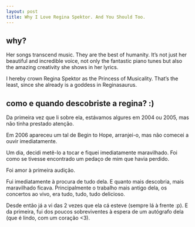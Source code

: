 ```yaml
---
layout: post
title: Why I Love Regina Spektor. And You Should Too.
---
```


## why?

Her songs transcend music. They are the best of humanity. It’s not just her beautiful and incredible voice, not only the fantastic piano tunes but also the amazing creativity she shows in her lyrics.

I hereby crown Regina Spektor as the Princess of Musicality. That’s the least, since she already is a goddess in Reginasaurus.


## como e quando descobriste a regina? :)
Da primeira vez que li sobre ela, estávamos algures em 2004 ou 2005, mas não tinha prestado atenção.

Em 2006 apareceu um tal de Begin to Hope, arranjei-o, mas não comecei a ouvir imediatamente.

Um dia, decidi metê-lo a tocar e fiquei imediatamente maravilhado.
Foi como se tivesse encontrado um pedaço de mim que havia perdido.

Foi amor à primeira audição.

Fui imediatamente à procura de tudo dela. E quanto mais descobria, mais maravilhado ficava. Principalmente o trabalho mais antigo dela, os concertos ao vivo, era tudo, tudo, tudo delicioso.

Desde então já a vi das 2 vezes que ela cá esteve (sempre lá à frente :p). E da primeira, fui dos poucos sobreviventes à espera de um autógrafo dela (que é lindo, com um coração &lt;3).











